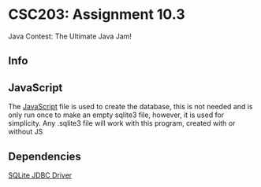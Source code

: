 # CSC203: Assignment 10.3
Java Contest: The Ultimate Java Jam!

## Info

## JavaScript
The [JavaScript](./createDB.js) file is used to create the database, this is not needed and is only run once to make an empty sqlite3 file, however, it is used for simplicity. 
Any .sqlite3 file will work with this program, created with or without JS


## Dependencies
[SQLite JDBC Driver](https://github.com/xerial/sqlite-jdbc?tab=readme-ov-file)
